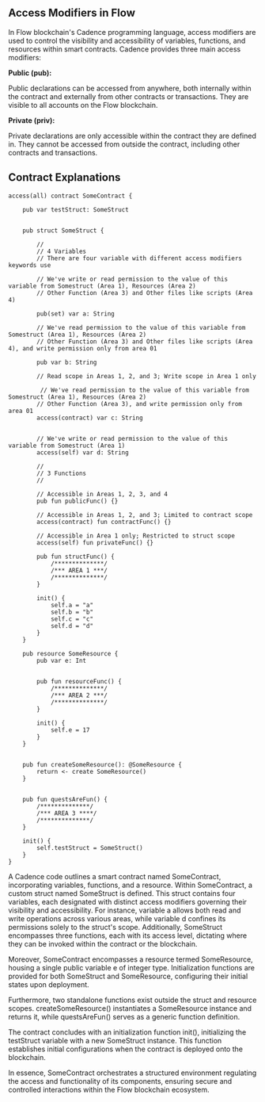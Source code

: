 ## Access Modifiers in Flow 

In Flow blockchain's Cadence programming language, access modifiers are used to control the visibility and accessibility of variables, functions, and resources within smart contracts. Cadence provides three main access modifiers:

**Public (pub):**

Public declarations can be accessed from anywhere, both internally within the contract and externally from other contracts or transactions.
They are visible to all accounts on the Flow blockchain.

**Private (priv):**

Private declarations are only accessible within the contract they are defined in.
They cannot be accessed from outside the contract, including other contracts and transactions.

## Contract Explanations

```cadence
access(all) contract SomeContract {

    pub var testStruct: SomeStruct


    pub struct SomeStruct {

        //
        // 4 Variables
        // There are four variable with different access modifiers keywords use

        // We've write or read permission to the value of this variable from Somestruct (Area 1), Resources (Area 2)
        // Other Function (Area 3) and Other files like scripts (Area 4)

        pub(set) var a: String

        // We've read permission to the value of this variable from Somestruct (Area 1), Resources (Area 2)
        // Other Function (Area 3) and Other files like scripts (Area 4), and write permission only from area 01

        pub var b: String

        // Read scope in Areas 1, 2, and 3; Write scope in Area 1 only

         // We've read permission to the value of this variable from Somestruct (Area 1), Resources (Area 2)
        // Other Function (Area 3), and write permission only from area 01
        access(contract) var c: String


        // We've write or read permission to the value of this variable from Somestruct (Area 1)
        access(self) var d: String

        //
        // 3 Functions
        //

        // Accessible in Areas 1, 2, 3, and 4
        pub fun publicFunc() {}

        // Accessible in Areas 1, 2, and 3; Limited to contract scope
        access(contract) fun contractFunc() {}

        // Accessible in Area 1 only; Restricted to struct scope
        access(self) fun privateFunc() {}

        pub fun structFunc() {
            /**************/
            /*** AREA 1 ***/
            /**************/
        }

        init() {
            self.a = "a"
            self.b = "b"
            self.c = "c"
            self.d = "d"
        }
    }

    pub resource SomeResource {
        pub var e: Int


        pub fun resourceFunc() {
            /**************/
            /*** AREA 2 ***/
            /**************/
        }

        init() {
            self.e = 17
        }
    }


    pub fun createSomeResource(): @SomeResource {
        return <- create SomeResource()
    }


    pub fun questsAreFun() {
        /**************/
        /*** AREA 3 ****/
        /**************/
    }

    init() {
        self.testStruct = SomeStruct()
    }
}
```

A Cadence code outlines a smart contract named SomeContract, incorporating variables, functions, and a resource. Within SomeContract, a custom struct named SomeStruct is defined. This struct contains four variables, each designated with distinct access modifiers governing their visibility and accessibility. For instance, variable a allows both read and write operations across various areas, while variable d confines its permissions solely to the struct's scope. Additionally, SomeStruct encompasses three functions, each with its access level, dictating where they can be invoked within the contract or the blockchain.

Moreover, SomeContract encompasses a resource termed SomeResource, housing a single public variable e of integer type. Initialization functions are provided for both SomeStruct and SomeResource, configuring their initial states upon deployment.

Furthermore, two standalone functions exist outside the struct and resource scopes. createSomeResource() instantiates a SomeResource instance and returns it, while questsAreFun() serves as a generic function definition.

The contract concludes with an initialization function init(), initializing the testStruct variable with a new SomeStruct instance. This function establishes initial configurations when the contract is deployed onto the blockchain.

In essence, SomeContract orchestrates a structured environment regulating the access and functionality of its components, ensuring secure and controlled interactions within the Flow blockchain ecosystem.

